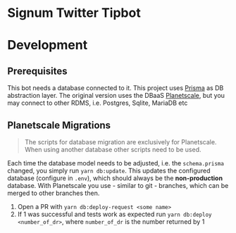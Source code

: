 # Signum Twitter Tipbot

# Development

## Prerequisites

This bot needs a database connected to it. This project uses [Prisma](https://prisma.io) as DB abstraction layer. 
The original version uses the DBaaS [Planetscale](https://planetscale.com), but you may connect to other RDMS, i.e. Postgres, Sqlite, MariaDB etc

## Planetscale Migrations

> The scripts for database migration are exclusively for Planetscale. When using another database other scripts need to be used.

Each time the database model needs to be adjusted, i.e. the `schema.prisma` changed, you simply run `yarn db:update`.
This updates the configured database (configure in `.env`), which should always be the __non-production__ database.
With Planetscale you use - similar to git - branches, which can be merged to other branches then.
1. Open a PR with `yarn db:deploy-request <some name>`
2. If 1 was successful and tests work as expected run `yarn db:deploy <number_of_dr>`, where `number_of_dr` is the number returned by 1
